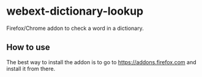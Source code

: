 # webext-dictionary-lookup #

Firefox/Chrome addon to check a word in a dictionary. 

## How to use ##
The best way to install the addon is to go to https://addons.firefox.com and install it from there.